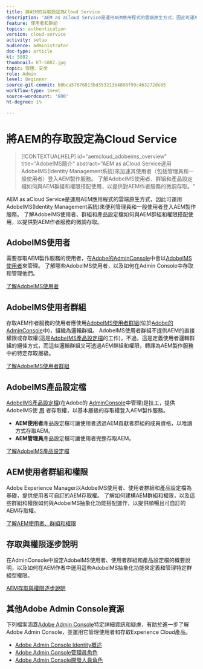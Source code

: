 ```yaml
---
title: 將AEM的存取設定為Cloud Service
description: 'AEM as aCloud Service是運用AEM應用程式的雲端原生方式，因此可運用AdobeIMS(Identity Management系統)來方便管理員和一般使用者登入AEM製作服務。 了解AdobeIMS使用者、使用者群組和產品設定檔如何與AEM群組和權限搭配使用，以提供AEM作者的特定存取權。  '
feature: 使用者和群組
topics: authentication
version: cloud-service
activity: setup
audience: administrator
doc-type: article
kt: 5882
thumbnail: KT-5882.jpg
topic: 管理、安全
role: Admin
level: Beginner
source-git-commit: b0bca57676813bd353213b4808f99c463272de85
workflow-type: tm+mt
source-wordcount: '600'
ht-degree: 1%

---
```



# 將AEM的存取設定為Cloud Service

>[!CONTEXTUALHELP]
>id="aemcloud_adobeims_overview"
>title="AdobeIMS簡介"
>abstract="AEM as aCloud Service運用AdobeIMS(Identity Management系統)來加速其使用者（包括管理員和一般使用者）登入AEM製作服務。 了解AdobeIMS使用者、群組和產品設定檔如何與AEM群組和權限搭配使用，以提供對AEM作者服務的微調存取。"

AEM as aCloud Service是運用AEM應用程式的雲端原生方式，因此可運用AdobeIMS(Identity Management系統)來便利管理員和一般使用者登入AEM製作服務。 了解AdobeIMS使用者、群組和產品設定檔如何與AEM群組和權限搭配使用，以提供對AEM作者服務的微調存取。

## AdobeIMS使用者

需要存取AEM製作服務的使用者，在[Adobe的AdminConsole](https://adminconsole.adobe.com)中會以[AdobeIMS使用者](https://helpx.adobe.com/tw/enterprise/using/set-up-identity.html)來管理。 了解哪些AdobeIMS使用者，以及如何在Admin Console中存取和管理他們。

[了解AdobeIMS使用者](./adobe-ims-users.md)

## AdobeIMS使用者群組

存取AEM作者服務的使用者應使用[AdobeIMS使用者群組](https://helpx.adobe.com/enterprise/using/user-groups.html)(位於[Adobe的AdminConsole](https://adminconsole.adobe.com)中)，組織為邏輯群組。 AdobeIMS使用者群組不提供AEM的直接權限或存取權(這是[AdobeIMS產品設定檔](#adobe-ims-product-profiles)的工作)，不過，這是定義使用者邏輯群組的絕佳方式，而這些邏輯群組又可透過AEM群組和權限，轉譯為AEM製作服務中的特定存取層級。

[了解AdobeIMS使用者群組](./adobe-ims-user-groups.md)

## AdobeIMS產品設定檔

[AdobeIMS產品設定檔](https://helpx.adobe.com/enterprise/using/manage-permissions-and-roles.html)(在Adobe的 [AdminConsole](https://adminconsole.adobe.com)中管理)是技工，提供AdobeIMS使 [用](#adobe-ims-users) 者存取權，以基本層級的存取權登入AEM製作服務。

+ __AEM使用者__&#x200B;產品設定檔可讓使用者透過AEM貢獻者群組的成員資格，以唯讀方式存取AEM。
+ __AEM管理員__&#x200B;產品設定檔可讓使用者完整存取AEM。

[了解AdobeIMS產品設定檔](./adobe-ims-product-profiles.md)

## AEM使用者群組和權限

Adobe Experience Manager以AdobeIMS使用者、使用者群組和產品設定檔為基礎，提供使用者可自訂的AEM存取權。 了解如何建構AEM群組和權限，以及這些群組和權限如何與AdobeIMS抽象化功能搭配運作，以提供順暢且可自訂的AEM存取權。

[了解AEM使用者、群組和權限](./aem-users-groups-and-permissions.md)

## 存取與權限逐步說明

在AdminConsole中設定AdobeIMS使用者、使用者群組和產品設定檔的概要說明，以及如何在AEM作者中運用這些AdobeIMS抽象化功能來定義和管理特定群組型權限。

[AEM存取與權限逐步說明](./walk-through.md)

## 其他Adobe Admin Console資源

下列檔案涵蓋[Adobe Admin Console](https://adminconsole.adobe.com)特定詳細資訊和疑慮，有助於進一步了解Adobe Admin Console，並運用它管理使用者和存取Experience Cloud產品。

+ [Adobe Admin Console Identity概述](https://helpx.adobe.com/enterprise/using/identity.html)
+ [Adobe Admin Console管理員角色](https://helpx.adobe.com/enterprise/using/admin-roles.html)
+ [Adobe Admin Console開發人員角色](https://helpx.adobe.com/enterprise/using/manage-developers.html)